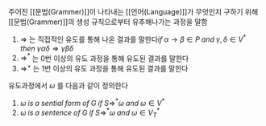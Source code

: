 
주어진 [[문법(Grammer)]]이 나타내는 [[언어(Language)]]가 무엇인지 구하기 위해 [[문법(Grammer)]]의 생성 규칙으로부터 유추해나가는 과정을 말함

1. $\Rightarrow$ 는 직접적인 유도를 통해 나온 결과를 말한다$if \; \alpha \rightarrow \beta \in P \; and \; \gamma, \delta \in V^* \; then \; \gamma\alpha\delta \Rightarrow \gamma\beta\delta$
2. $\Rightarrow^*$ 는 0번 이상의 유도 과정을 통해 유도된 결과를 말한다
3. $\Rightarrow^+$ 는 1번 이상의 유도 과정을 통해 유도된 결과를 말한다

유도과정에서  $\omega$ 를 다음과 같이 정의한다
1. $\omega \; is \; a \; sential \; form \; of \; G \; if \; S \Rightarrow^* \omega \; and \; \omega \in V^*$
2. $\omega \; is \; a \; sentence \; of \; G \; if \; S \Rightarrow^* \omega \; and \; \omega \in V^*_T$
